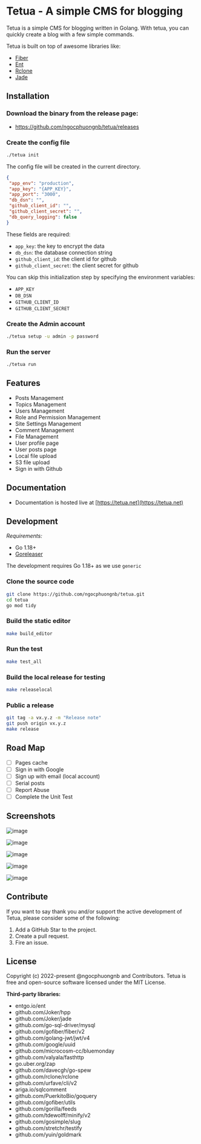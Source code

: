 # Tetua - A simple CMS for blogging

Tetua is a simple CMS for blogging written in Golang. With tetua, you can quickly create a blog with a few simple commands.

Tetua is built on top of awesome libraries like:

- [Fiber](https://github.com/gofiber/fiber)
- [Ent](https://github.com/ent/ent)
- [Rclone](https://github.com/rclone/rclone)
- [Jade](https://github.com/Joker/jade)

## Installation

### Download the binary from the release page:
- https://github.com/ngocphuongnb/tetua/releases

### Create the config file

```sh
./tetua init
```

The config file will be created in the current directory.

```json
{
 "app_env": "production",
 "app_key": "{APP_KEY}",
 "app_port": "3000",
 "db_dsn": "",
 "github_client_id": "",
 "github_client_secret": "",
 "db_query_logging": false
}
```

These fields are required:

- `app_key`: the key to encrypt the data
- `db_dsn`: the database connection string
- `github_client_id`: the client id for github
- `github_client_secret`: the client secret for github

You can skip this initialization step by specifying the environment variables:
- `APP_KEY`
- `DB_DSN`
- `GITHUB_CLIENT_ID`
- `GITHUB_CLIENT_SECRET`

### Create the Admin account
```sh
./tetua setup -u admin -p password
```

### Run the server

```sh
./tetua run
```

## Features

* Posts Management
* Topics Management
* Users Management
* Role and Permission Management
* Site Settings Management
* Comment Management
* File Management
* User profile page
* User posts page
* Local file upload
* S3 file upload
* Sign in with Github

## Documentation
- Documentation is hosted live at [https://tetua.net](https://tetua.net)

## Development

*Requirements:*

- Go 1.18+
- [Goreleaser](https://github.com/goreleaser/goreleaser)

The development requires Go 1.18+ as we use `generic`

### Clone the source code

```sh
git clone https://github.com/ngocphuongnb/tetua.git
cd tetua
go mod tidy
```

### Build the static editor

```sh
make build_editor
```

### Run the test

```sh
make test_all
```

### Build the local release for testing

```sh
make releaselocal
```

### Public a release

```sh
git tag -a vx.y.z -m "Release note"
git push origin vx.y.z
make release
```

## Road Map
* [ ] Pages cache
* [ ] Sign in with Google
* [ ] Sign up with email (local account)
* [ ] Serial posts
* [ ] Report Abuse
* [ ] Complete the Unit Test

## Screenshots

![image](https://user-images.githubusercontent.com/3405842/167983805-ff26b8dc-27cb-4aa6-ae84-8ebfefae7dc8.png)

![image](https://user-images.githubusercontent.com/3405842/167983866-32b3444e-591f-47e8-8b0a-d3f0cfd03aa3.png)

![image](https://user-images.githubusercontent.com/3405842/167983936-66624f6b-660b-4ccf-a19f-71d35926c405.png)

![image](https://user-images.githubusercontent.com/3405842/167984402-295dc7df-8286-4d8a-975e-ae097d9fa9ad.png)

![image](https://user-images.githubusercontent.com/3405842/167984104-d08c9b3e-8f87-4041-b04a-ae384a1f46aa.png)


## Contribute
If you want to say thank you and/or support the active development of Tetua, please consider some of the following:

1. Add a GitHub Star to the project.
2. Create a pull request.
3. Fire an issue.

## License
Copyright (c) 2022-present @ngocphuongnb and Contributors. Tetua is free and open-source software licensed under the MIT License.

**Third-party libraries:**

- entgo.io/ent
- github.com/Joker/hpp
- github.com/Joker/jade
- github.com/go-sql-driver/mysql
- github.com/gofiber/fiber/v2
- github.com/golang-jwt/jwt/v4
- github.com/google/uuid
- github.com/microcosm-cc/bluemonday
- github.com/valyala/fasthttp
- go.uber.org/zap
- github.com/davecgh/go-spew
- github.com/rclone/rclone
- github.com/urfave/cli/v2
- ariga.io/sqlcomment
- github.com/PuerkitoBio/goquery
- github.com/gofiber/utils
- github.com/gorilla/feeds
- github.com/tdewolff/minify/v2
- github.com/gosimple/slug
- github.com/stretchr/testify
- github.com/yuin/goldmark
